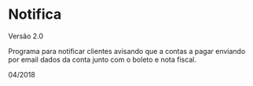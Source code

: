 # Notifica
Versão 2.0

Programa para notificar clientes avisando que a contas a pagar enviando por email dados da conta junto com o boleto e nota fiscal.

04/2018
